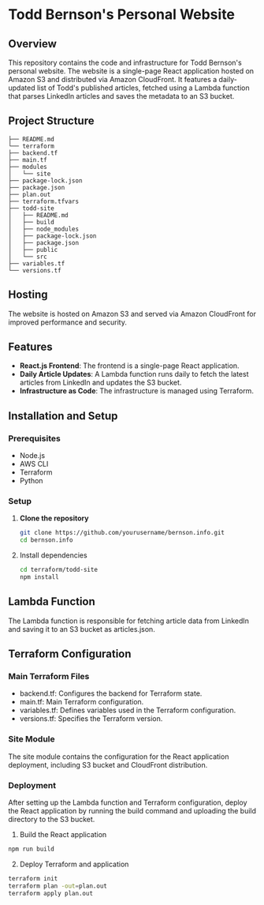 # Todd Bernson's Personal Website

## Overview

This repository contains the code and infrastructure for Todd Bernson's personal website. The website is a single-page React application hosted on Amazon S3 and distributed via Amazon CloudFront. It features a daily-updated list of Todd's published articles, fetched using a Lambda function that parses LinkedIn articles and saves the metadata to an S3 bucket.

## Project Structure
```plaintext
├── README.md
└── terraform
├── backend.tf
├── main.tf
├── modules
│   └── site
├── package-lock.json
├── package.json
├── plan.out
├── terraform.tfvars
├── todd-site
│   ├── README.md
│   ├── build
│   ├── node_modules
│   ├── package-lock.json
│   ├── package.json
│   ├── public
│   └── src
├── variables.tf
└── versions.tf
```

## Hosting

The website is hosted on Amazon S3 and served via Amazon CloudFront for improved performance and security.

## Features

- **React.js Frontend**: The frontend is a single-page React application.
- **Daily Article Updates**: A Lambda function runs daily to fetch the latest articles from LinkedIn and updates the S3 bucket.
- **Infrastructure as Code**: The infrastructure is managed using Terraform.

## Installation and Setup

### Prerequisites

- Node.js
- AWS CLI
- Terraform
- Python

### Setup

1. **Clone the repository**

   ```bash
   git clone https://github.com/yourusername/bernson.info.git
   cd bernson.info
   ```
2.	Install dependencies

    ```bash
    cd terraform/todd-site
    npm install
    ```
## Lambda Function

The Lambda function is responsible for fetching article data from LinkedIn and saving it to an S3 bucket as articles.json.

## Terraform Configuration

### Main Terraform Files

 -	backend.tf: Configures the backend for Terraform state.
 -	main.tf: Main Terraform configuration.
 -	variables.tf: Defines variables used in the Terraform configuration.
 -	versions.tf: Specifies the Terraform version.

### Site Module

The site module contains the configuration for the React application deployment, including S3 bucket and CloudFront distribution.

### Deployment

After setting up the Lambda function and Terraform configuration, deploy the React application by running the build command and uploading the build directory to the S3 bucket.

1.	Build the React application

```bash
npm run build
```
2. Deploy Terraform and application

```bash
terraform init
terraform plan -out=plan.out
terraform apply plan.out 
```